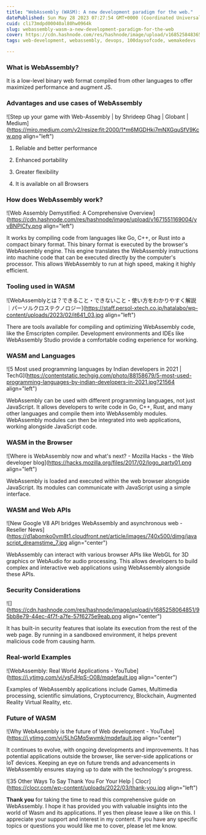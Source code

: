 ```yaml
---
title: "WebAssembly (WASM): A new development paradigm for the web."
datePublished: Sun May 28 2023 07:27:54 GMT+0000 (Coordinated Universal Time)
cuid: cli73mdpd00040al80hw0964k
slug: webassembly-wasm-a-new-development-paradigm-for-the-web
cover: https://cdn.hashnode.com/res/hashnode/image/upload/v1685258483654/e794bc7c-a482-4d9b-bbe1-f991cc0f2892.png
tags: web-development, webassembly, devops, 100daysofcode, wemakedevs

---
```


### What is WebAssembly?

It is a low-level binary web format compiled from other languages to offer maximized performance and augment JS.

### Advantages and use cases of WebAssembly

![Step up your game with Web-Assembly | by Shrideep Ghag | Globant | Medium](https://miro.medium.com/v2/resize:fit:2000/1*m6MGDHki7mNXGquSfV9Kcw.png align="left")

1. Reliable and better performance
    
2. Enhanced portability
    
3. Greater flexibility
    
4. It is available on all Browsers
    

### How does WebAssembly work?

![Web Assembly Demystified: A Comprehensive Overview](https://cdn.hashnode.com/res/hashnode/image/upload/v1671551169004/yvBNPICfy.png align="left")

It works by compiling code from languages like Go, C++, or Rust into a compact binary format. This binary format is executed by the browser's WebAssembly engine. This engine translates the WebAssembly instructions into machine code that can be executed directly by the computer's processor. This allows WebAssembly to run at high speed, making it highly efficient.

### Tooling used in WASM

![WebAssemblyとは？できること・できないこと・使い方をわかりやすく解説 ｜パーソルクロステクノロジー](https://staff.persol-xtech.co.jp/hatalabo/wp-content/uploads/2023/02/it641_03.jpg align="left")

There are tools available for compiling and optimizing WebAssembly code, like the Emscripten compiler. Development environments and IDEs like WebAssembly Studio provide a comfortable coding experience for working.

### WASM and Languages

![5 Most used programming languages by Indian developers in 2021 | TechG](https://contentstatic.techgig.com/photo/88158679/5-most-used-programming-languages-by-indian-developers-in-2021.jpg?21564 align="left")

WebAssembly can be used with different programming languages, not just JavaScript. It allows developers to write code in Go, C++, Rust, and many other languages and compile them into WebAssembly modules. WebAssembly modules can then be integrated into web applications, working alongside JavaScript code.

### WASM in the Browser

![Where is WebAssembly now and what's next? - Mozilla Hacks - the Web  developer blog](https://hacks.mozilla.org/files/2017/02/logo_party01.png align="left")

WebAssembly is loaded and executed within the web browser alongside JavaScript. Its modules can communicate with JavaScript using a simple interface.

### WASM and Web APIs

![New Google V8 API bridges WebAssembly and asynchronous web - Reseller News](https://d1abomko0vm8t1.cloudfront.net/article/images/740x500/dimg/javascript_dreamstime_7.jpg align="center")

WebAssembly can interact with various browser APIs like WebGL for 3D graphics or WebAudio for audio processing. This allows developers to build complex and interactive web applications using WebAssembly alongside these APIs.

### Security Considerations

![](https://cdn.hashnode.com/res/hashnode/image/upload/v1685258064851/95bb8e79-44ec-4f7f-a7fe-57f6275e9eab.png align="center")

It has built-in security features that isolate its execution from the rest of the web page. By running in a sandboxed environment, it helps prevent malicious code from causing harm.

### Real-world Examples

![WebAssembly: Real World Applications - YouTube](https://i.ytimg.com/vi/ysFJHpS-O08/mqdefault.jpg align="center")

Examples of WebAssembly applications include Games, Multimedia processing, scientific simulations, Cryptocurrency, Blockchain, Augmented Reality Virtual Reality, etc.

### Future of WASM

![Why WebAssembly is the future of Web development - YouTube](https://i.ytimg.com/vi/5LhGMq5wvmk/mqdefault.jpg align="center")

It continues to evolve, with ongoing developments and improvements. It has potential applications outside the browser, like server-side applications or IoT devices. Keeping an eye on future trends and advancements in WebAssembly ensures staying up to date with the technology's progress.

![35 Other Ways To Say Thank You For Your Help | Clocr](https://clocr.com/wp-content/uploads/2022/03/thank-you.jpg align="left")

**Thank you** for taking the time to read this comprehensive guide on WebAssembly. I hope it has provided you with valuable insights into the world of Wasm and its applications. If yes then please leave a like on this. I appreciate your support and interest in my content. If you have any specific topics or questions you would like me to cover, please let me know.
